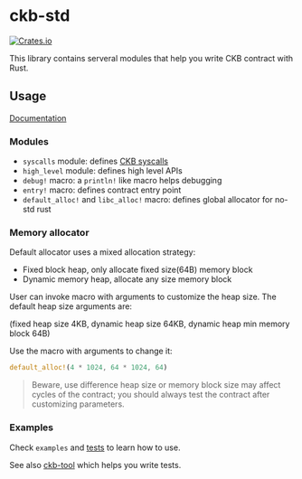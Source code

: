 # ckb-std
[![Crates.io](https://img.shields.io/crates/v/ckb-std.svg)](https://crates.io/crates/ckb-std) 

This library contains serveral modules that help you write CKB contract with Rust.

## Usage

[Documentation](https://justjjy.com/ckb-std/riscv64imac-unknown-none-elf/doc/ckb_std/index.html)

### Modules

* `syscalls` module: defines [CKB syscalls](https://github.com/nervosnetwork/rfcs/blob/master/rfcs/0009-vm-syscalls/0009-vm-syscalls.md)
* `high_level` module: defines high level APIs
* `debug!` macro: a `println!` like macro helps debugging
* `entry!` macro: defines contract entry point
* `default_alloc!` and `libc_alloc!` macro: defines global allocator for no-std rust

### Memory allocator

Default allocator uses a mixed allocation strategy:

* Fixed block heap, only allocate fixed size(64B) memory block
* Dynamic memory heap, allocate any size memory block

User can invoke macro with arguments to customize the heap size. The default heap size arguments are:

(fixed heap size 4KB, dynamic heap size 64KB, dynamic heap min memory block 64B)

Use the macro with arguments to change it:

``` rust
default_alloc!(4 * 1024, 64 * 1024, 64)
```

> Beware, use difference heap size or memory block size may affect cycles of the contract; you should always test the contract after customizing parameters.

### Examples

Check `examples` and [tests](https://github.com/jjyr/ckb-std/blob/master/test/contract/src/main.rs) to learn how to use.

See also [ckb-tool](https://github.com/jjyr/ckb-tool) which helps you write tests.
